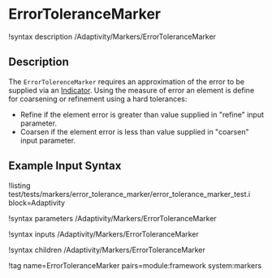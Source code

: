 # ErrorToleranceMarker

!syntax description /Adaptivity/Markers/ErrorToleranceMarker

## Description

The `ErrorTolerenceMarker` requires an approximation of
the error to be supplied via an
[Indicator](/Indicators/index.md). Using the measure of error an
element is define for coarsening or refinement using a hard tolerances:

* Refine if the element error is greater than value supplied in "refine" input parameter.
* Coarsen if the element error is less than value supplied in "coarsen" input parameter.

## Example Input Syntax

!listing test/tests/markers/error_tolerance_marker/error_tolerance_marker_test.i block=Adaptivity

!syntax parameters /Adaptivity/Markers/ErrorToleranceMarker

!syntax inputs /Adaptivity/Markers/ErrorToleranceMarker

!syntax children /Adaptivity/Markers/ErrorToleranceMarker

!tag name=ErrorToleranceMarker pairs=module:framework system:markers
